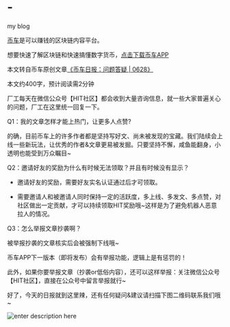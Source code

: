 # -
my blog

[币车](http://biche.yaofache.com?from)是可以赚钱的区块链内容平台。 

想要快速了解区块链和快速搞懂数字货币，[点击下载币车APP](https://biche.yaofache.com/app/pc)

 本文转自币车原创文章[《币车日报：问题答疑 | 0628》](https://biche.yaofache.com/a/feb92be93bef446ba44d6564e16755c0)



本文约400字，预计阅读需2分钟



厂工每天在微信公众号【HIT社区】都会收到大量咨询信息，就一些大家普遍关心的问题，厂工在这里统一回复一下。




Q1：我的文章怎样才能上热门，让更多人点赞?




的确，目前币车上的许多作者都是坚持写好文、尚未被发现的宝藏。我们陆续会上线一些新玩法，让优秀的作者&文章更易被发掘。只要坚持不懈，咸鱼能翻身，小透明也能受到万众瞩目~




Q2：邀请好友的奖励为什么有时候无法领取？并且有时候没有显示？




* 邀请好友的奖励，需要好友实名认证通过后才可领取。

* 需要邀请人和被邀请人同时保持一定的活跃度，多上线、多发文、多点赞，对社区做出一定贡献，才可以持续领取HIT奖励哦~这样是为了避免机器人恶意拉人的情况。




Q3：怎么举报文章抄袭啊？




被举报抄袭的文章核实后会被强制下线哦~

币车APP下一版本（即将发布）会有举报功能，逻辑上是有惩罚的！

此外，如果你要举报文章（抄袭or低俗内容），还可以这样举报：关注微信公众号【HIT社区】，直接在公众号中留言举报就行~




好了，今天的日报就到这里辣，还有任何疑问&建议请扫描下图二维码联系我们哦~

![enter description here](https://static.yaofache.com/10c11241d8df4a84ad1ced14b17f43a0?e=1841213940&token=1pd5YXbBmYR7QQqodYuItP927L99-O4qNLAynsmp:AL4Z86MN-vg0LN2zqx-xBzXqVjI=)
